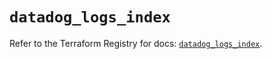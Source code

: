 # `datadog_logs_index`

Refer to the Terraform Registry for docs: [`datadog_logs_index`](https://registry.terraform.io/providers/datadog/datadog/3.62.0/docs/resources/logs_index).
